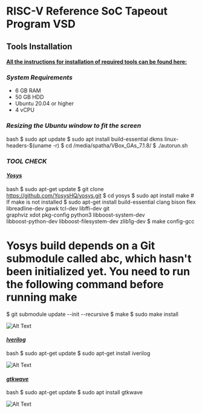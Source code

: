 # RISC-V Reference SoC Tapeout Program VSD

## Tools Installation

#### <ins>All the instructions for installation of required tools can be found here:</ins>

### *System Requirements*
- 6 GB RAM
- 50 GB HDD
- Ubuntu 20.04 or higher
- 4 vCPU

### *Resizing the Ubuntu window to fit the screen*
bash
$ sudo apt update
$ sudo apt install build-essential dkms linux-headers-$(uname -r)
$ cd /media/spatha/VBox_GAs_7.1.8/
$ ./autorun.sh


### *TOOL CHECK*

#### <ins>*Yosys*</ins>
bash
$ sudo apt-get update
$ git clone https://github.com/YosysHQ/yosys.git
$ cd yosys
$ sudo apt install make               # If make is not installed
$ sudo apt-get install build-essential clang bison flex \
    libreadline-dev gawk tcl-dev libffi-dev git \
    graphviz xdot pkg-config python3 libboost-system-dev \
    libboost-python-dev libboost-filesystem-dev zlib1g-dev
$ make config-gcc
# Yosys build depends on a Git submodule called abc, which hasn't been initialized yet. You need to run the following command before running make
$ git submodule update --init --recursive
$ make 
$ sudo make install

![Alt Text](Images/yosys_installation_done.jpeg)

#### <ins>*Iverilog*</ins>
bash
$ sudo apt-get update
$ sudo apt-get install iverilog

![Alt Text](Images/iverilog_status.png)

#### <ins>*gtkwave*</ins>
bash
$ sudo apt-get update
$ sudo apt install gtkwave

![Alt Text](Images/gtkwave_installation_done.jpeg)
